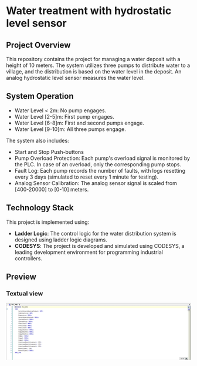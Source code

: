 # Water treatment with hydrostatic level sensor

## Project Overview
This repository contains the project for managing a water deposit with a height of 10 meters. The system utilizes three pumps to distribute water to a village, and the distribution is based on the water level in the deposit. An analog hydrostatic level sensor measures the water level.

## System Operation
- Water Level < 2m: No pump engages.
- Water Level [2-5]m: First pump engages.
- Water Level [6-8]m: First and second pumps engage.
- Water Level [9-10]m: All three pumps engage.

The system also includes:
- Start and Stop Push-buttons
- Pump Overload Protection: Each pump's overload signal is monitored by the PLC. In case of an overload, only the corresponding pump stops.
- Fault Log: Each pump records the number of faults, with logs resetting every 3 days (simulated to reset every 1 minute for testing).
- Analog Sensor Calibration: The analog sensor signal is scaled from [400-20000] to [0-10] meters.

## Technology Stack
This project is implemented using:
- **Ladder Logic**: The control logic for the water distribution system is designed using ladder logic diagrams.
- **CODESYS**: The project is developed and simulated using CODESYS, a leading development environment for programming industrial controllers.

## Preview
### Textual view
![Textual View.](https://github.com/salvlan/Water-treatment-with-hydrostatic-level-sensor/blob/main/Description%20Images/Textual%20view.jpg)
